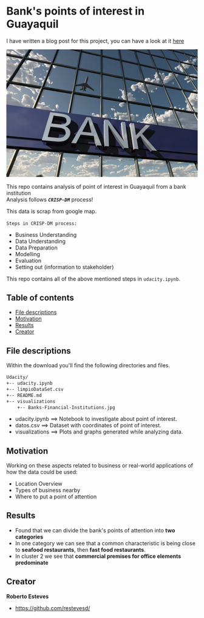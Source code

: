 # Bank's points of interest in Guayaquil

I have written a blog post for this project, you can have a look at it [here](https://medium.com/@restevesd/mejor-ubicaci%C3%B3n-para-puntos-de-atenci%C3%B3n-entidades-financiera-67887128e1dd)

<img src='./visualizations/Banks-Financial-Institutions.jpg' alt='Photo https://www.flexi.com/'>

This repo contains analysis of point of interest in Guayaquil from a bank institution<br>
Analysis follows ***`CRISP-DM`*** process!<br>

This data is scrap from google map.<br>

`Steps in CRISP-DM process:`
- Business Understanding
- Data Understanding 
- Data Preparation 
- Modelling
- Evaluation
- Setting out (information to stakeholder)

This repo contains all of the above mentioned steps in `udacity.ipynb`. 

## Table of contents

- [File descriptions](#file-descriptions)
- [Motivation](#motivation)
- [Results](#results)
- [Creator](#creator)


## File descriptions

Within the download you'll find the following directories and files.

```text
Udacity/
+-- udacity.ipynb
+-- limpioDataSet.csv
+-- README.md
+-- visualizations
    +-- Banks-Financial-Institutions.jpg
```

- udacity.ipynb ==> Notebook to investigate about point of interest.
- datos.csv  ==> Dataset with coordinates of point of interest.
- visualizations ==> Plots and graphs generated while analyzing data.

## Motivation
Working on these aspects related to business or real-world applications of how the data could be used:
- Location Overview
- Types of business nearby
- Where to put a point of attention

## Results 
- Found that we can divide the bank's points of attention into **two categories**
- In one category we can see that a common characteristic is being close to **seafood restaurants**, then **fast food restaurants**. 
- In cluster 2 we see that **commercial premises for office elements predominate**

## Creator

**Roberto Esteves**

- <https://github.com/restevesd/>
